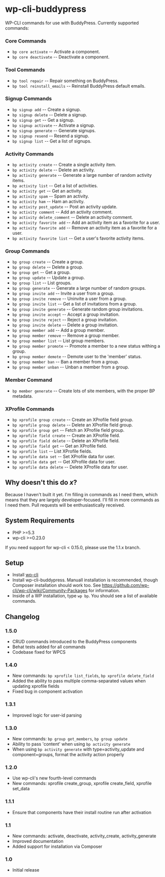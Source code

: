 # wp-cli-buddypress

WP-CLI commands for use with BuddyPress. Currently supported commands:

### Core Commands
* `bp core activate` -- Activate a component.
* `bp core deactivate` -- Deactivate a component.

### Tool Commands
* `bp tool repair` -- Repair something on BuddyPress.
* `bp tool reinstall_emails` -- Reinstall BuddyPress default emails.

### Signup Commands
* `bp signup add` -- Create a signup.
* `bp signup delete` -- Delete a signup.
* `bp signup get` -- Get a signup.
* `bp signup activate` -- Activate a signup.
* `bp signup generate` -- Generate signups.
* `bp signup resend` -- Resend a signup.
* `bp signup list` -- Get a list of signups.

### Activity Commands
* `bp activity create` -- Create a single activity item.
* `bp activity delete` -- Delete an activity.
* `bp activity generate` -- Generate a large number of random activity items.
* `bp activity list` -- Get a list of activities.
* `bp activity get` -- Get an activity.
* `bp activity spam` -- Spam an activity.
* `bp activity ham` -- Ham an activity.
* `bp activity post_update` -- Post an activity update.
* `bp activity comment` -- Add an activity comment.
* `bp activity delete_comment` -- Delete an activity comment.
* `bp activity favorite add` -- Add an activity item as a favorite for a user.
* `bp activity favorite add` -- Remove an activity item as a favorite for a user.
* `bp activity favorite list` -- Get a user's favorite activity items.

### Group Commands
* `bp group create` -- Create a group.
* `bp group delete` -- Delete a group.
* `bp group get` -- Get a group.
* `bp group update` -- Update a group.
* `bp group list` -- List groups.
* `bp group generate` -- Generate a large number of random groups.
* `bp group invite add` -- Invite a user from a group.
* `bp group invite remove` -- Uninvite a user from a group.
* `bp group invite list` -- Get a list of invitations from a group.
* `bp group invite generate` -- Generate random group invitations.
* `bp group invite accept` -- Accept a group invitation.
* `bp group invite reject` -- Reject a group invitation.
* `bp group invite delete` -- Delete a group invitation.
* `bp group member add` -- Add a group member.
* `bp group member remove` -- Remove a group member.
* `bp group member list` -- List group members.
* `bp group member promote` -- Promote a member to a new status withing a group.
* `bp group member demote` -- Demote user to the 'member' status.
* `bp group member ban` -- Ban a member from a group.
* `bp group member unban` -- Unban a member from a group.

### Member Command
* `bp member generate` -- Create lots of site members, with the proper BP metadata.

### XProfile Commands
* `bp xprofile group create` -- Create an XProfile field group.
* `bp xprofile group delete` -- Delete an XProfile field group.
* `bp xprofile group get` -- Fetch an XProfile field group.
* `bp xprofile field create` -- Create an XProfile field.
* `bp xprofile field delete` -- Delete an XProfile field.
* `bp xprofile field get` -- Get an XProfile field.
* `bp xprofile list` -- List XProfile fields.
* `bp xprofile data set` -- Set XProfile data for user.
* `bp xprofile data get` -- Get XProfile data for user.
* `bp xprofile data delete` -- Delete XProfile data for user.

## Why doesn't this do _x_?

Because I haven't built it yet. I'm filling in commands as I need them, which means that they are largely developer-focused. I'll fill in more commands as I need them. Pull requests will be enthusiastically received.

## System Requirements

* PHP >=5.3
* wp-cli >=0.23.0

If you need support for wp-cli < 0.15.0, please use the 1.1.x branch.

## Setup

* Install [wp-cli](https://wp-cli.org)
* Install wp-cli-buddypress. Manuall installation is recommended, though Composer installation should work too. See https://github.com/wp-cli/wp-cli/wiki/Community-Packages for information.
* Inside of a WP installation, type `wp bp`. You should see a list of available commands.

## Changelog

### 1.5.0

* CRUD commands introduced to the BuddyPress components
* Behat tests added for all commands
* Codebase fixed for WPCS

### 1.4.0

* New commands: `bp xprofile list_fields`, `bp xprofile delete_field`
* Added the ability to pass multiple comma-separated values when updating xprofile fields
* Fixed bug in component activation

### 1.3.1

* Improved logic for user-id parsing

### 1.3.0

* New commands: `bp group get_members`, `bp group update`
* Ability to pass 'content' when using `bp activity generate`
* When using `bp activity generate` with type=activity_update and component=groups, format the activity action properly

### 1.2.0

* Use wp-cli's new fourth-level commands
* New commands: xprofile create_group, xprofile create_field, xprofile set_data

### 1.1.1

* Ensure that components have their install routine run after activation

### 1.1

* New commands: activate, deactivate, activity_create, activity_generate
* Improved documentation
* Added support for installation via Composer

### 1.0

* Initial release
